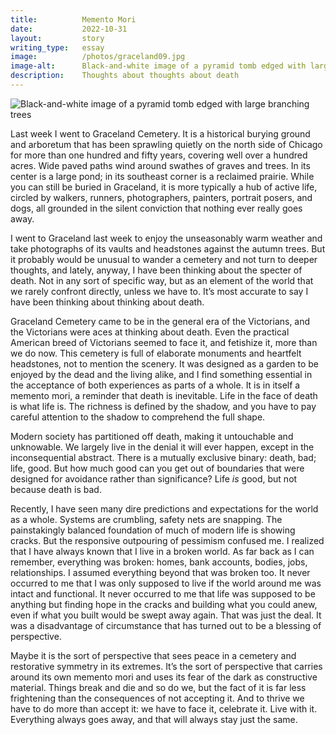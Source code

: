 ```yaml
---
title:          Memento Mori
date:           2022-10-31
layout:         story
writing_type:   essay
image:          /photos/graceland09.jpg
image-alt:      Black-and-white image of a pyramid tomb edged with large branching trees
description:    Thoughts about thoughts about death
---
```


<div><img alt="Black-and-white image of a pyramid tomb edged with large branching trees" src="{{ site.baseurl }}/images/photos/graceland09.jpg" /></div>

Last week I went to Graceland Cemetery. It is a historical burying ground and arboretum that has been sprawling quietly on the north side of Chicago for more than one hundred and fifty years, covering well over a hundred acres. Wide paved paths wind around swathes of graves and trees. In its center is a large pond; in its southeast corner is a reclaimed prairie. While you can still be buried in Graceland, it is more typically a hub of active life, circled by walkers, runners, photographers, painters, portrait posers, and dogs, all grounded in the silent conviction that nothing ever really goes away.

I went to Graceland last week to enjoy the unseasonably warm weather and take photographs of its vaults and headstones against the autumn trees. But it probably would be unusual to wander a cemetery and not turn to deeper thoughts, and lately, anyway, I have been thinking about the specter of death. Not in any sort of specific way, but as an element of the world that we rarely confront directly, unless we have to. It’s most accurate to say I have been thinking about thinking about death.

Graceland Cemetery came to be in the general era of the Victorians, and the Victorians were aces at thinking about death. Even the practical American breed of Victorians seemed to face it, and fetishize it, more than we do now. This cemetery is full of elaborate monuments and heartfelt headstones, not to mention the scenery. It was designed as a garden to be enjoyed by the dead and the living alike, and I find something essential in the acceptance of both experiences as parts of a whole. It is in itself a memento mori, a reminder that death is inevitable. Life in the face of death is what life is. The richness is defined by the shadow, and you have to pay careful attention to the shadow to comprehend the full shape.

Modern society has partitioned off death, making it untouchable and unknowable. We largely live in the denial it will ever happen, except in the inconsequential abstract. There is a mutually exclusive binary: death, bad; life, good. But how much good can you get out of boundaries that were designed for avoidance rather than significance? Life _is_ good, but not because death is bad.

Recently, I have seen many dire predictions and expectations for the world as a whole. Systems are crumbling, safety nets are snapping. The painstakingly balanced foundation of much of modern life is showing cracks. But the responsive outpouring of pessimism confused me. I realized that I have always known that I live in a broken world. As far back as I can remember, everything was broken: homes, bank accounts, bodies, jobs, relationships. I assumed everything beyond that was broken too. It never occurred to me that I was only supposed to live if the world around me was intact and functional. It never occurred to me that life was supposed to be anything but finding hope in the cracks and building what you could anew, even if what you built would be swept away again. That was just the deal. It was a disadvantage of circumstance that has turned out to be a blessing of perspective.

Maybe it is the sort of perspective that sees peace in a cemetery and restorative symmetry in its extremes. It’s the sort of perspective that carries around its own memento mori and uses its fear of the dark as constructive material. Things break and die and so do we, but the fact of it is far less frightening than the consequences of not accepting it. And to thrive we have to do more than accept it: we have to face it, celebrate it. Live with it. Everything always goes away, and that will always stay just the same.
